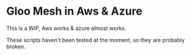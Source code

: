 # Gloo Mesh in Aws & Azure

This is a WIP, Aws works & azure almost works.

These scripts haven't been tested at the moment, so they are probably broken.